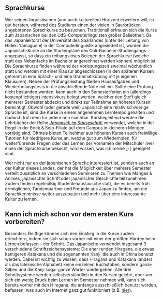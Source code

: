 ## Sprachkurse

Wer seinen linguistischen (und auch kulturellen) Horizont erweitern will, ist gut beraten, während des Studiums einen der vielen in Saarbrücken angebotenen Sprachkurse zu besuchen. Traditionell erfreuen sich die Kurse zum Japanischen bei den UdS-Computerlinguisten großer Beliebtheit. Da das Japanlektorat der Universität des Saarlandes (unter der Leitung von Hideki Yamaguchi) in der Computerlinguistik angesiedelt ist, wurden die Japanisch-Kurse an die Studienpläne des Coli-Bachelor-Studiengangs angepasst, so dass ein reibungsloses Belegen der Sprachkurse (welche statt des Nebenfachs im Bachelor angerechnet werden können) möglich ist. Die Sprachkurse finden während der Vorlesungszeit zweimal wöchentlich statt und werden mit einer Klausur abgeschlossen (in den späteren Kursen getrennt in eine Sprach- und eine Grammatikübung mit je eigenen Klausuren). Neben der Prüfungsleistung fließen Hausaufgaben und Wiederholungstests in die abschließende Note mit ein. Sollte eine Prüfung nicht bestanden werden, kann auch in den Semesterferien ein (allerdings kostenpflichtiger) Intensivkurs belegt werden, welcher den Stoff gleich mehrerer Semester abdeckt und direkt zur Teilnahme an höheren Kursen berechtigt. Obwohl (oder gerade weil) Japanisch eine relativ schwierige Sprache ist, sind die Kurse in einem angenehmen Lerntempo gehalten und dadurch trotzdem für jedermann machbar. Kursbegleitend werden die Lehrbücher der Reihe [_Japanisch im Sauseschritt_](https://www.amazon.de/Japanisch-Sauseschritt-Universit%C3%A4tsausgabe-Modernes-%C3%9Cbungsbuch/dp/4990038452) verwendet, welche in der Regel in der Bock & Seip-Filiale auf dem Campus in kleineren Mengen vorrätig sind. Oftmals bieten Teilnehmer aus höheren Kursen auch freiwillige Tutorien für niedrigere Kurse an, welche gut zum Wiederholen, für weiterführende Fragen oder das Lernen der Vornamen der Mitschüler (wer einen der Sprachkurse besucht, wird wissen, was ich meine ;) ) geeignet sind.

Wer nicht nur an der japanischen Sprache interessiert ist, sondern auch an der Kultur dieses Landes, der hat die Möglichkeit über mehrere Semester verteilt zusätzlich an verschiedenen Seminaren zu Themen wie Mangas & Animes, japanischer Schrift oder japanischer Geschichte teilzunehmen. Zudem finden regelmäßig Studentenaustausche statt, die es bereits früh ermöglichen, Tandempartner und Freunde aus Japan zu finden, um die Sprachkenntnisse weiter auszubauen und mehr über eine interessante Kultur zu lernen.

## Kann ich mich schon vor dem ersten Kurs vorbereiten?

Besonders Fleißige können sich den Einstieg in die Kurse zudem erleichtern, indem sie sich schon vorher mit einer der größten Hürden beim Lernen befassen – der Schrift. Das Japanische verwendet insgesamt 3 verschiedene Schriftzeichensysteme: Die eher runden Hiragana, die etwas kantigeren Katakana und die sogenannten Kanji, die auch in China benutzt werden. Dabei ist wichtig zu wissen, dass Hiragana und Katakana (anders als das lateinische Alphabet) keine einzelnen Buchstaben, sondern ganze Silben und die Kanji sogar ganze Wörter wiedergeben. Alle drei Schriftsysteme werden selbstverständlich in den Kursen gelehrt, aber wer sich ein wenig Druck beim Lernen im Semester nehmen will, kann sich bereits vorher mit den Hiragana, die anfangs ausschließlich benutzt werden, befassen, was auch im Internet ganz gut funktioniert (z.B. [hier](http://www.japanisch-grund-und-intensivkurs.de/beginners/hiragana)).
